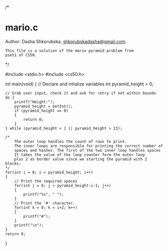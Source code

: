/*
# mario.c

Author: Dasha Shkorubska, shkorubskadasha@gmail.com
    
    This file is a solution of the mario pyramid problem from
    pset1 of CS50.
*/

#include <stdio.h>
#include <cs50.h>

int main(void) 
{
	// Declare and intialize variables
	int pyramid_height = 0;
	
	// Grab user input, check it and ask for retry if not within bounds  
	do {
		printf("Height:");
		pyramid_height = GetInt();
        if (pyramid_height == 0)
        {
            return 0;
        }
	} while (pyramid_height < 1 || pyramid_height > 23);

	/*
		The outer loop handles the count of rows to print.
		The inner loops are responsible for printing the correct number of 
		spaces and hashes. The first of the two inner loop handles spaces
        It takes the value of the loop counter form the outer loop
		plus 2 as border value since we starting the pyramid with 2 blocks;
	*/ 
	for(int i = 0; i < pyramid_height; i++) 
	{
		// Print the required spaces
        for(int j = 0; j < pyramid_height-i-1; j++)
        {
            printf("%s", " ");
        }
        // Print the '#' character.
		for(int k = 0; k < i+2; k++)
		{
			printf("#");
		}
		printf("\n");
	}	
	return 0;
}
